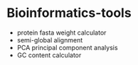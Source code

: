 # Bioinformatics-tools

- protein fasta weight calculator
- semi-global alignment
- PCA principal component analysis
- GC content calculator
